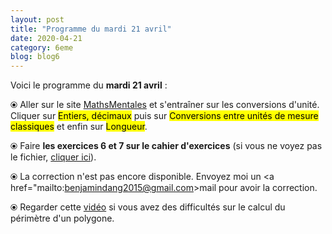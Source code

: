 ```yaml
---
layout: post
title: "Programme du mardi 21 avril"
date: 2020-04-21
category: 6eme
blog: blog6
---
```


Voici le programme du <b>mardi 21 avril</b> :

⦿ Aller sur le site <a href="http://mathsmentales.net/">MathsMentales</a> et s'entraîner sur les conversions d'unité.
<br>
Cliquer sur <mark>Entiers, décimaux</mark> puis sur <mark>Conversions entre unités de mesure classiques</mark> et enfin sur <mark>Longueur</mark>.
 
⦿ Faire <b>les exercices 6 et 7 sur le cahier d'exercices</b> (si vous ne voyez pas le fichier, <a href="/exercices/6eme/6eme_exercices_mardi_21_avril_2020.pdf">cliquer ici</a>). 

<object data="/exercices/6eme/6eme_exercices_mardi_21_avril_2020.pdf" width="100%" height="500" type='application/pdf'></object>

⦿ La correction n'est pas encore disponible. Envoyez moi un <a href="mailto:benjamindang2015@gmail.com>mail</a> pour avoir la correction.

⦿ Regarder cette <a class="video" href="https://youtu.be/w7n638xdT6E">vidéo</a> si vous avez des difficultés sur le calcul du périmètre d'un polygone.
